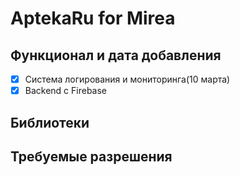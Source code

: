 # AptekaRu for Mirea

## Функционал и дата добавления

- [X] Система логирования и мониторинга(10 марта)
- [X] Backend с Firebase

## Библиотеки

## Требуемые разрешения